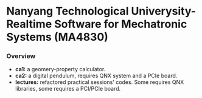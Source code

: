 # Nanyang Technological Univerysity-Realtime Software for Mechatronic Systems (MA4830)

### Overview

* **ca1:** a geomery-property calculator.
* **ca2:** a digital pendulum, requires QNX system and a PCIe board.
* **lectures:** refactored practical sessions' codes. Some requires QNX libraries, some requires a PCI/PCIe board.
